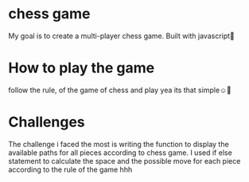 # chess game
My goal is to create a multi-player chess game. Built with javascript🤗
# How to play the game
follow the rule, of the game of chess and play yea its that simple☺️🤗
# Challenges
The challenge i faced the most is writing the function to display the available paths for all pieces according to chess game.
I used if else statement to calculate the space and the possible move for each piece according to the rule of the game
hhh
